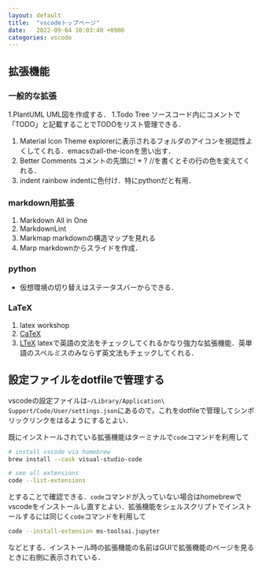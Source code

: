 ```yaml
---
layout: default
title:  "vscodeトップページ"
date:   2022-09-04 10:03:40 +0900
categories: vscode
---
```


## 拡張機能
### 一般的な拡張

1.PlantUML
    UML図を作成する．
1.Todo Tree
    ソースコード内にコメントで「TODO」と記載することでTODOをリスト管理できる．
1. Material Icon Theme
   explorerに表示されるフォルダのアイコンを視認性よくしてくれる．emacsのall-the-iconを思い出す．
1. Better Comments
    コメントの先頭に! * ? //を書くとその行の色を変えてくれる．
1. indent rainbow
    indentに色付け．特にpythonだと有用．
### markdown用拡張
<!-- https://ics.media/entry/18756/ -->
1. Markdown All in One
1. MarkdownLint
1. Markmap
    markdownの構造マップを見れる
1. Marp
    markdownからスライドを作成．<!--https://qiita.com/tomo_makes/items/aafae4021986553ae1d8 -->

### python

- 仮想環境の切り替えはステータスバーからできる．

### LaTeX

1. latex workshop
1. [CaTeX](https://konn-san.com/articles/2018-11-26-happy-latex-with-catex.html)
1. [LTeX](https://valentjn.github.io/ltex/)
    latexで英語の文法をチェックしてくれるかなり強力な拡張機能．英単語のスペルミスのみならず英文法もチェックしてくれる．

## 設定ファイルをdotfileで管理する

vscodeの設定ファイルは`~/Library/Application\ Support/Code/User/settings.json`にあるので，これをdotfileで管理してシンボリックリンクをはるようにするとよい．

既にインストールされている拡張機能はターミナルで`code`コマンドを利用して

```bash
# install vscode via homebrew
brew install --cask visual-studio-code

# see all extensions
code --list-extensions
```

とすることで確認できる．`code`コマンドが入っていない場合はhomebrewでvscodeをインストールし直すとよい．拡張機能をシェルスクリプトでインストールするには同じく`code`コマンドを利用して

```bash
code --install-extension ms-toolsai.jupyter
```

などとする．インストール時の拡張機能の名前はGUIで拡張機能のページを見るときに右側に表示されている．


<!--
https://omoshiteca.hatenablog.com/entry/2019/10/14/203531
https://atmarkit.itmedia.co.jp/ait/articles/2105/21/news026.html
設定ファイルの場所: https://maku.blog/p/tfq2cnw/
https://ics.media/entry/18756/
https://ics.media/entry/18756/
-->